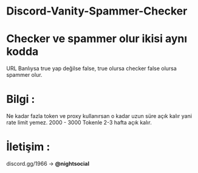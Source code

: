 # Discord-Vanity-Spammer-Checker

# Checker ve spammer olur ikisi aynı kodda

URL Banlıysa true yap değilse false, true olursa checker false olursa spammer olur.

# Bilgi :

Ne kadar fazla token ve proxy kullanırsan o kadar uzun süre açık kalır yani rate limit yemez. 2000 - 3000 Tokenle 2-3 hafta açık kalır.

# İletişim :

discord.gg/1966 -> **@nightsocial**

